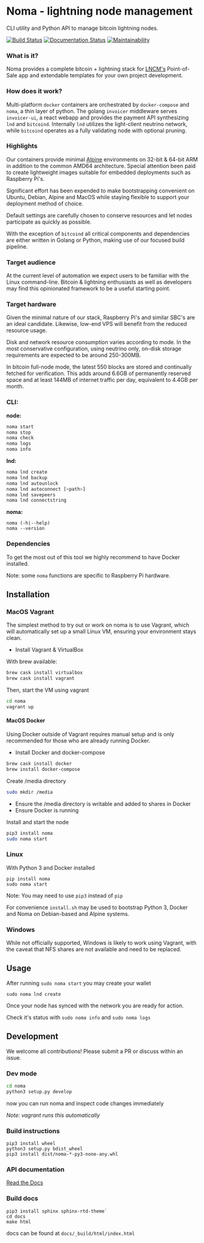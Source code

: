 # Noma - lightning node management

CLI utility and Python API to manage bitcoin lightning nodes.

[![Build Status](https://travis-ci.com/lncm/noma.svg?branch=master)](https://travis-ci.com/lncm/noma)
[![Documentation Status](https://readthedocs.org/projects/noma/badge/?version=latest)](https://noma.readthedocs.io/en/latest/?badge=latest)
[![Maintainability](https://api.codeclimate.com/v1/badges/fd95275314bd4f680140/maintainability)](https://codeclimate.com/github/lncm/noma/maintainability)

### What is it?
Noma provides a complete bitcoin + lightning stack for [LNCM's](https://lncm.io) Point-of-Sale app and extendable templates for your own project development.

### How does it work?
Multi-platform `docker` containers are orchestrated by `docker-compose` and `noma`, a thin layer of python. The golang `invoicer` middleware serves `invoicer-ui`, a react webapp and provides the payment API synthesizing `lnd` and `bitcoind`. Internally `lnd` utilizes the light-client neutrino network, while `bitcoind` operates as a fully validating node with optional pruning.

### Highlights
Our containers provide minimal [Alpine](https://alpinelinux.org) environments on 32-bit & 64-bit ARM in addition to the common AMD64 architecture. Special attention been paid to create lightweight images suitable for embedded deployments such as Raspberry Pi's.

Significant effort has been expended to make bootstrapping convenient on Ubuntu, Debian, Alpine and MacOS while staying flexible to support your deployment method of choice.

Default settings are carefully chosen to conserve resources and let nodes participate as quickly as possible.

With the exception of `bitcoind` all critical components and dependencies are either written in Golang or Python, making use of our focused build pipeline.

### Target audience

At the current level of automation we expect users to be familiar with the Linux command-line. Bitcoin & lightning enthusiasts as well as developers may find this opinionated framework to be a useful starting point.

### Target hardware

Given the minimal nature of our stack, Raspberry Pi's and similar SBC's are an ideal candidate. Likewise, low-end VPS will benefit from the reduced resource usage.

Disk and network resource consumption varies according to mode. In the most conservative configuration, using neutrino only, on-disk storage requirements are expected to be around 250-300MB.

In bitcoin full-node mode, the latest 550 blocks are stored and continually fetched for verification. This adds around 6.6GB of permanently reserved space and at least 144MB of internet traffic per day, equivalent to 4.4GB per month.

### CLI:
**node:**
```bash
noma start
noma stop
noma check
noma logs
noma info
```
**lnd:**
```bash
noma lnd create
noma lnd backup
noma lnd autounlock
noma lnd autoconnect [<path>]
noma lnd savepeers
noma lnd connectstring
```
**noma:**
```
noma (-h|--help)
noma --version
```

### Dependencies

To get the most out of this tool we highly recommend to have Docker installed.

Note: some `noma` functions are specific to Raspberry Pi hardware.

## Installation

### MacOS Vagrant

The simplest method to try out or work on noma is to use Vagrant, which will automatically set up a small Linux VM, ensuring your environment stays clean.

* Install Vagrant & VirtualBox

With brew available:
```bash
brew cask install virtualbox
brew cask install vagrant
```
Then, start the VM using vagrant
```bash
cd noma
vagrant up
```

#### MacOS Docker

Using Docker outside of Vagrant requires manual setup and is only recommended for those who are already running Docker.

- Install Docker and docker-compose
```bash
brew cask install docker
brew install docker-compose
```

Create /media directory
```bash
sudo mkdir /media
```

* Ensure the /media directory is writable and added to shares in Docker
* Ensure Docker is running

Install and start the node
```bash
pip3 install noma
sudo noma start
```

### Linux

With Python 3 and Docker installed

```
pip install noma 
sudo noma start
```
Note: You may need to use `pip3` instead of `pip`

For convenience `install.sh` may be used to bootstrap Python 3, Docker and Noma on Debian-based and Alpine systems.

### Windows

While not officially supported, Windows is likely to work using Vagrant, with the caveat that NFS shares are not available and need to be replaced.

## Usage

After running `sudo noma start` you may create your wallet  

`sudo noma lnd create`

Once your node has synced with the network you are ready for action.

Check it's status with `sudo noma info` and `sudo noma logs`

## Development

We welcome all contributions! Please submit a PR or discuss within an issue.

### Dev mode

```bash
cd noma
python3 setup.py develop
```
now you can run noma and inspect code changes immediately

*Note: vagrant runs this automatically*

### Build instructions

```
pip3 install wheel
python3 setup.py bdist_wheel
pip3 install dist/noma-*-py3-none-any.whl
```

### API documentation

[Read the Docs](https://noma.readthedocs.io/en/latest/)


### Build docs

```
pip3 install sphinx sphinx-rtd-theme`
cd docs
make html
```

docs can be found at `docs/_build/html/index.html`
